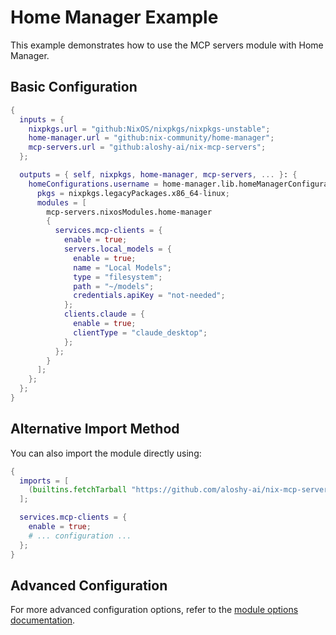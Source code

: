 # Home Manager Example

This example demonstrates how to use the MCP servers module with Home Manager.

## Basic Configuration

```nix
{
  inputs = {
    nixpkgs.url = "github:NixOS/nixpkgs/nixpkgs-unstable";
    home-manager.url = "github:nix-community/home-manager";
    mcp-servers.url = "github:aloshy-ai/nix-mcp-servers";
  };

  outputs = { self, nixpkgs, home-manager, mcp-servers, ... }: {
    homeConfigurations.username = home-manager.lib.homeManagerConfiguration {
      pkgs = nixpkgs.legacyPackages.x86_64-linux;
      modules = [
        mcp-servers.nixosModules.home-manager
        {
          services.mcp-clients = {
            enable = true;
            servers.local_models = {
              enable = true;
              name = "Local Models";
              type = "filesystem";
              path = "~/models";
              credentials.apiKey = "not-needed";
            };
            clients.claude = {
              enable = true;
              clientType = "claude_desktop";
            };
          };
        }
      ];
    };
  };
}
```

## Alternative Import Method

You can also import the module directly using:

```nix
{
  imports = [
    (builtins.fetchTarball "https://github.com/aloshy-ai/nix-mcp-servers/archive/main.tar.gz").nixosModules.home-manager
  ];

  services.mcp-clients = {
    enable = true;
    # ... configuration ...
  };
}
```

## Advanced Configuration

For more advanced configuration options, refer to the [module options documentation](../modules/options.md).
